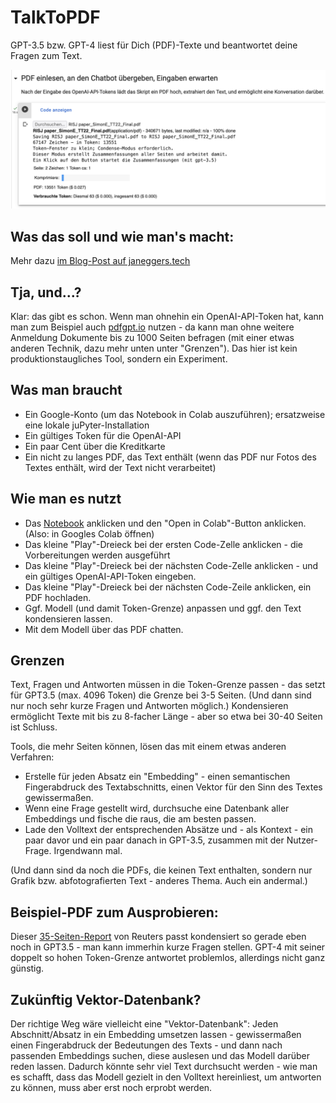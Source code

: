 # TalkToPDF
GPT-3.5 bzw. GPT-4 liest für Dich (PDF)-Texte und beantwortet deine Fragen zum Text. 

![TalkToPDF-Condense-Demo](./talktopdf-demo.png)

## Was das soll und wie man's macht: 

Mehr dazu [im Blog-Post auf janeggers.tech](https://www.janeggers.tech/eeblog/2023/kann-ich-die-ki-fuer-mich-den-stuckrad-barre-lesen-lassen/)

## Tja, und...?

Klar: das gibt es schon. Wenn man ohnehin ein OpenAI-API-Token hat, kann man zum Beispiel auch [pdfgpt.io](https://pdfgpt.io) nutzen - da kann man ohne weitere Anmeldung Dokumente bis zu 1000 Seiten befragen (mit einer etwas anderen Technik, dazu mehr unten unter "Grenzen"). Das hier ist kein produktionstaugliches Tool, sondern ein Experiment. 

## Was man braucht
- Ein Google-Konto (um das Notebook in Colab auszuführen); ersatzweise eine lokale juPyter-Installation
- Ein gültiges Token für die OpenAI-API
- Ein paar Cent über die Kreditkarte
- Ein nicht zu langes PDF, das Text enthält (wenn das PDF nur Fotos des Textes enthält, wird der Text nicht verarbeitet)

## Wie man es nutzt
- Das [Notebook](./TalkToPDF.ipynb) anklicken und den "Open in Colab"-Button anklicken. (Also: in Googles Colab öffnen)
- Das kleine "Play"-Dreieck bei der ersten Code-Zelle anklicken - die Vorbereitungen werden ausgeführt
- Das kleine "Play"-Dreieck bei der nächsten Code-Zelle anklicken - und ein gültiges OpenAI-API-Token eingeben. 
- Das kleine "Play"-Dreieck bei der nächsten Code-Zeile anklicken, ein PDF hochladen.
- Ggf. Modell (und damit Token-Grenze) anpassen und ggf. den Text kondensieren lassen. 
- Mit dem Modell über das PDF chatten. 

## Grenzen
Text, Fragen und Antworten müssen in die Token-Grenze passen - das setzt für GPT3.5 (max. 4096 Token) die Grenze bei 3-5 Seiten. (Und dann sind nur noch sehr kurze Fragen und Antworten möglich.) Kondensieren ermöglicht Texte mit bis zu 8-facher Länge - aber so etwa bei 30-40 Seiten ist Schluss. 

Tools, die mehr Seiten können, lösen das mit einem etwas anderen Verfahren: 
- Erstelle für jeden Absatz ein "Embedding" - einen semantischen Fingerabdruck des Textabschnitts, einen Vektor für den Sinn des Textes gewissermaßen.
- Wenn eine Frage gestellt wird, durchsuche eine Datenbank aller Embeddings und fische die raus, die am besten passen. 
- Lade den Volltext der entsprechenden Absätze und - als Kontext - ein paar davor und ein paar danach in GPT-3.5, zusammen mit der Nutzer-Frage. 
Irgendwann mal. 

(Und dann sind da noch die PDFs, die keinen Text enthalten, sondern nur Grafik bzw. abfotografierten Text - anderes Thema. Auch ein andermal.) 

## Beispiel-PDF zum Ausprobieren: 

Dieser [35-Seiten-Report](https://reutersinstitute.politics.ox.ac.uk/sites/default/files/2022-09/RISJ%20paper_SimonE_TT22_Final.pdf) von Reuters passt kondensiert so gerade eben noch in GPT3.5 - man kann immerhin kurze Fragen stellen. GPT-4 mit seiner doppelt so hohen Token-Grenze antwortet problemlos, allerdings nicht ganz günstig. 

## Zukünftig Vektor-Datenbank?

Der richtige Weg wäre vielleicht eine "Vektor-Datenbank": Jeden Abschnitt/Absatz in ein Embedding umsetzen lassen - gewissermaßen einen Fingerabdruck der Bedeutungen des Texts - und dann nach passenden Embeddings suchen, diese auslesen und das Modell darüber reden lassen. Dadurch könnte sehr viel Text durchsucht werden - wie man es schafft, dass das Modell gezielt in den Volltext hereinliest, um antworten zu können, muss aber erst noch erprobt werden. 
